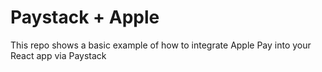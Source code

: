 # Paystack + Apple

This repo shows a basic example of how to integrate Apple Pay into your React app via Paystack
